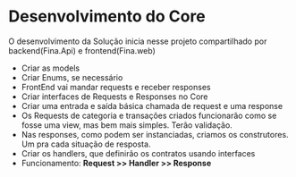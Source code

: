 # Desenvolvimento do Core

O desenvolvimento da Solução inicia nesse projeto compartilhado por backend(Fina.Api) e frontend(Fina.web)

- Criar as models
- Criar Enums, se necessário
- FrontEnd vai mandar requests e receber responses
- Criar interfaces de Requests e Responses no Core
- Criar uma entrada e saída básica chamada de request e uma response
- Os Requests de categoria e transações criados funcionarão como se fosse uma view, mas bem mais simples. Terão validação.
- Nas responses, como podem ser instanciadas, criamos os construtores. Um pra cada situação de resposta.
- Criar os handlers, que definirão os contratos usando interfaces
- Funcionamento: **Request >> Handler >> Response**